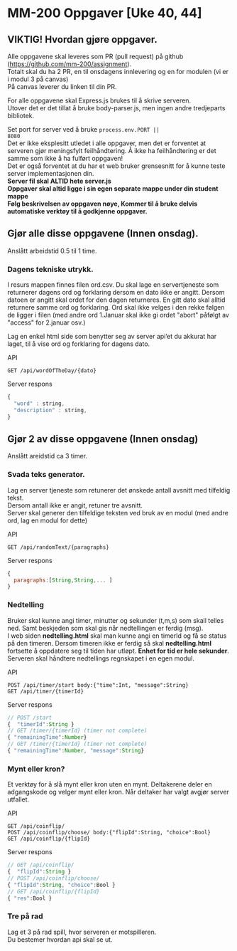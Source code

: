 # MM-200 Oppgaver [Uke 40, 44]

## VIKTIG! Hvordan gjøre oppgaver.
Alle oppgavene skal leveres som PR (pull request) på github (https://github.com/mm-200/assignment).   
Totalt skal du ha 2 PR, en til onsdagens innlevering og en for modulen (vi er i modul 3 på canvas)   
På canvas leverer du linken til din PR.

For alle oppgavene skal Express.js brukes til å skrive serveren.   
Utover det er det tillat å bruke body-parser.js, men ingen andre tredjeparts bibliotek.  

Set port for server ved å bruke <code>process.env.PORT || 8080</code>   
Det er ikke eksplesitt utledet i alle oppgaver, men det er forventet at serveren gjør meningsfylt feilhåndtering.
Å ikke ha feilhåndtering er det samme som ikke å ha fulført oppgaven!   
Det er også forventet at du har et web bruker grensesnitt for å kunne teste server implementasjonen din.    
**Server fil skal ALTID hete server.js**    
**Oppgaver skal altid ligge i sin egen separate mappe under din student mappe**   
**Følg beskrivelsen av oppgaven nøye, Kommer til å bruke delvis automatiske verktøy til å godkjenne oppgaver.**

## Gjør alle disse oppgavene (Innen onsdag).

Anslått arbeidstid 0.5 til 1 time. 

### Dagens tekniske utrykk.  

I resurs mappen finnes filen ord.csv. Du skal lage en servertjeneste som returnerer dagens ord og forklaring dersom en dato ikke er angitt. Dersom datoen er angitt skal ordet for den dagen returneres. En gitt dato skal alltid returnere samme ord og forklaring. Ord skal ikke velges i den rekke følgen de ligger i filen (med andre ord 1.Januar skal ikke gi ordet "abort" påfølgt av "access" for 2.januar osv.)

Lag en enkel html side som benytter seg av server api’et du akkurat har laget, til å vise ord og forklaring for dagens dato. 

API
```http
GET /api/wordOfTheDay/{dato} 
```
Server respons
```javascript
{
  "word" : string,
  "description" : string,
}
```

## Gjør 2 av disse oppgavene (Innen onsdag)

Anslått areidstid ca 3 timer.

### Svada teks generator.  

Lag en server tjeneste som retunerer det ønskede antall avsnitt med tilfeldig tekst.   
Dersom antall ikke er angit, retuner tre avsnitt.   
Server skal generer den tilfeldige teksten ved bruk av en modul (med andre ord, lag en modul for dette)  

API
```http
GET /api/randomText/{paragraphs}
```
Server respons
```javascript
{
  paragraphs:[String,String,... ]
}
```

### Nedtelling  
Bruker skal kunne angi timer, minutter og sekunder (t,m,s) som skall telles ned. Samt beskjeden som skal gis når nedtellingen er ferdig (msg).   
I web siden **nedtelling.html** skal man kunne angi en timerId og få se status på den timeren. Dersom timeren ikke er ferdig så skal **nedtelling.html** fortsette å oppdatere seg til tiden har utløpt. **Enhet for tid er hele sekunder**. Serveren skal håndtere nedtellings regnskapet i en egen modul. 

API
```http
POST /api/timer/start body:{"time":Int, "message":String}
GET /api/timer/{timerId}

```
Server respons
```javascript
// POST /start
{  "timerId":String }
// GET /timer/{timerId} (timer not complete)
{ "remainingTime":Number}
// GET /timer/{timerId} (timer not complete)
{ "remainingTime":Number, "message":String}
```

### Mynt eller kron?   
Et verktøy for å slå mynt eller kron uten en mynt. Deltakerene deler en adgangskode og velger mynt eller kron. 
Når deltaker har valgt avgjør server utfallet.

API
```http
GET /api/coinflip/ 
POST /api/coinflip/choose/ body:{"flipId":String, "choice":Bool}
GET /api/coinflip/{flipId}
```

Server respons
```javascript
// GET /api/coinflip/ 
{  "flipId":String }
// POST /api/coinflip/choose/
{ "flipId":String, "choice":Bool }
// GET /api/coinflip/{flipId}
{ "res":Bool }
```

### Tre på rad
Lag et 3 på rad spill, hvor serveren er motspilleren.   
Du bestemer hvordan api skal se ut.   
